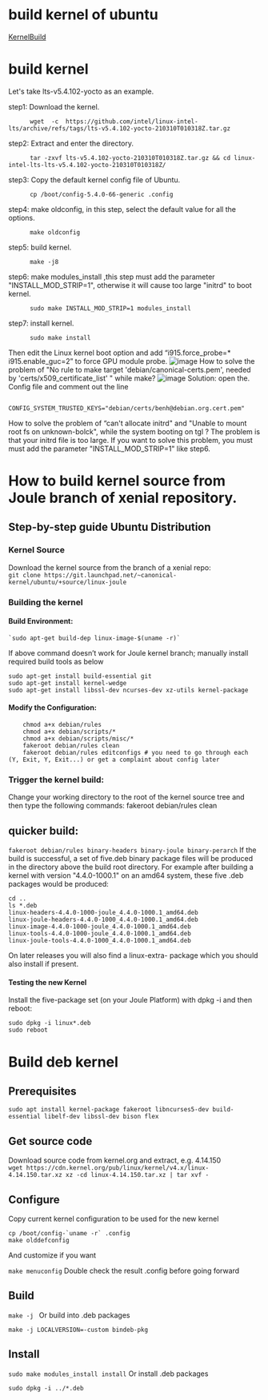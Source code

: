 # build kernel of ubuntu
[KernelBuild](https://kernelnewbies.org/KernelBuild)
# build kernel

Let's take lts-v5.4.102-yocto as an example.

step1: Download the kernel.

          wget  -c  https://github.com/intel/linux-intel-lts/archive/refs/tags/lts-v5.4.102-yocto-210310T010318Z.tar.gz

step2: Extract and enter the directory.

          tar -zxvf lts-v5.4.102-yocto-210310T010318Z.tar.gz && cd linux-intel-lts-lts-v5.4.102-yocto-210310T010318Z/

step3: Copy the default kernel config file of Ubuntu.

          cp /boot/config-5.4.0-66-generic .config

step4: make oldconfig, in this step, select the default value for all the options.

          make oldconfig

step5: build kernel.

          make -j8

step6: make  modules_install ,this step must add the parameter "INSTALL_MOD_STRIP=1", otherwise it will cause too large "initrd" to boot kernel.

          sudo make INSTALL_MOD_STRIP=1 modules_install

step7: install kernel.

          sudo make install

Then edit the Linux kernel boot option and add “i915.force_probe=* i915.enable_guc=2” to force GPU module probe.
![image](https://github.com/michaelrun/Linux/assets/19384327/135091c7-c276-4dfe-815e-6761388049c6)
How to solve the problem of "No rule to make target 'debian/canonical-certs.pem', needed by 'certs/x509_certificate_list' " while make?
![image](https://github.com/michaelrun/Linux/assets/19384327/66ada88e-de67-4e57-b11c-5c266460ca62)
Solution: open the. Config file and comment out the line

             CONFIG_SYSTEM_TRUSTED_KEYS="debian/certs/benh@debian.org.cert.pem"
How to solve the problem of “can't allocate initrd" and "Unable to mount root fs on unknown-bolck", while the system booting on tgl ?
The problem is that your initrd file is too large. If you want to solve this problem, you must must add the parameter "INSTALL_MOD_STRIP=1" like step6.



# How to build kernel source from Joule branch of xenial repository.

## Step-by-step guide Ubuntu Distribution

### Kernel Source
Download the kernel source from the branch of a xenial repo: \
`git clone https://git.launchpad.net/~canonical-kernel/ubuntu/+source/linux-joule`

### Building the kernel
#### Build Environment:
    `sudo apt-get build-dep linux-image-$(uname -r)`
If above command doesn’t work for Joule kernel branch; manually install required build tools as below
```
sudo apt-get install build-essential git
sudo apt-get install kernel-wedge
sudo apt-get install libssl-dev ncurses-dev xz-utils kernel-package
````
#### Modify the Configuration:
```
    chmod a+x debian/rules
    chmod a+x debian/scripts/*
    chmod a+x debian/scripts/misc/*
    fakeroot debian/rules clean
    fakeroot debian/rules editconfigs # you need to go through each (Y, Exit, Y, Exit...) or get a complaint about config later
```
### Trigger the kernel build:
Change your working directory to the root of the kernel source tree and then type the following commands:
fakeroot debian/rules clean
## quicker build:
`fakeroot debian/rules binary-headers binary-joule binary-perarch`
If the build is successful, a set of five.deb binary package files will be produced in the directory above the build root directory. For example after building a kernel with version "4.4.0-1000.1" on an amd64
system, these five .deb packages would be produced:
```
cd ..
ls *.deb
linux-headers-4.4.0-1000-joule_4.4.0-1000.1_amd64.deb
linux-joule-headers-4.4.0-1000_4.4.0-1000.1_amd64.deb
linux-image-4.4.0-1000-joule_4.4.0-1000.1_amd64.deb
linux-tools-4.4.0-1000-joule_4.4.0-1000.1_amd64.deb
linux-joule-tools-4.4.0-1000_4.4.0-1000.1_amd64.deb
```
On later releases you will also find a linux-extra- package which you should also install if present.

#### Testing the new Kernel
Install the five-package set (on your Joule Platform) with dpkg -i and then reboot:
```
sudo dpkg -i linux*.deb
sudo reboot
```


# Build deb kernel

## Prerequisites
`sudo apt install kernel-package fakeroot libncurses5-dev build-essential libelf-dev libssl-dev bison flex`
## Get source code
Download source code from kernel.org and extract, e.g. 4.14.150 \
``
wget https://cdn.kernel.org/pub/linux/kernel/v4.x/linux-4.14.150.tar.xz
xz -cd linux-4.14.150.tar.xz | tar xvf -
``
## Configure
Copy current kernel configuration to be used for the new kernel
```
cp /boot/config-`uname -r` .config
make olddefconfig
```
And customize if you want

`make menuconfig`
Double check the result .config before going forward

## Build
`make -j `
Or build into .deb packages

`make -j LOCALVERSION=-custom bindeb-pkg` 
## Install
`sudo make modules_install install` 
Or install .deb packages

`sudo dpkg -i ../*.deb` 
